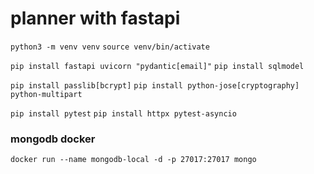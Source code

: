 # planner with fastapi

`python3 -m venv venv`
`source venv/bin/activate`

`pip install fastapi uvicorn "pydantic[email]"`
`pip install sqlmodel`

`pip install passlib[bcrypt]`
`pip install python-jose[cryptography] python-multipart`

`pip install pytest`
`pip install httpx pytest-asyncio`

### mongodb docker

`docker run --name mongodb-local -d -p 27017:27017 mongo`
